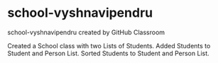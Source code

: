 # school-vyshnavipendru
school-vyshnavipendru created by GitHub Classroom

Created a School class with two Lists of Students.
Added Students to Student and Person List.
Sorted Students to Student and Person List.


